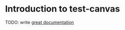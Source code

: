 # Introduction to test-canvas

TODO: write [great documentation](http://jacobian.org/writing/what-to-write/)
